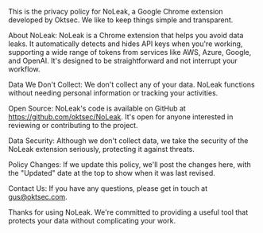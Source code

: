 This is the privacy policy for NoLeak, a Google Chrome extension developed by Oktsec. We like to keep things simple and transparent.

About NoLeak:
NoLeak is a Chrome extension that helps you avoid data leaks. It automatically detects and hides API keys when you're working, supporting a wide range of tokens from services like AWS, Azure, Google, and OpenAI. It's designed to be straightforward and not interrupt your workflow.

Data We Don't Collect:
We don't collect any of your data. NoLeak functions without needing personal information or tracking your activities.

Open Source:
NoLeak's code is available on GitHub at https://github.com/oktsec/NoLeak. It's open for anyone interested in reviewing or contributing to the project.

Data Security:
Although we don't collect data, we take the security of the NoLeak extension seriously, protecting it against threats.

Policy Changes:
If we update this policy, we'll post the changes here, with the "Updated" date at the top to show when it was last revised.

Contact Us:
If you have any questions, please get in touch at gus@oktsec.com.

Thanks for using NoLeak. We're committed to providing a useful tool that protects your data without complicating your work.

